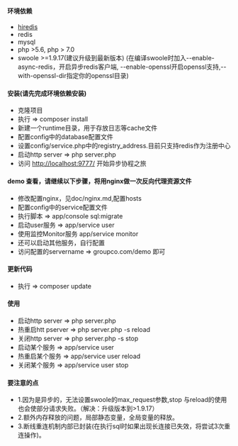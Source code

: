 #### 环境依赖

* [hiredis](https://github.com/redis/hiredis)
* redis
* mysql
* php &gt;5.6, php &gt; 7.0
* swoole &gt;=1.9.17\(建议升级到最新版本\) \(在编译swoole时加入--enable-async-redis，开启异步redis客户端, --enable-openssl开启openssl支持,--with-openssl-dir指定你的openssl目录\)

#### 安装\(请先完成环境依赖安装\)

* 克隆项目
* 执行 =&gt; composer install
* 新建一个runtime目录，用于存放日志等cache文件
* 配置config中的database配置文件
* 设置config/service.php中的registry\_address.目前只支持redis作为注册中心
* 启动http server =&gt; php server.php
* 访问 [http://localhost:9777/](http://localhost:9777/) 开始异步协程之旅

#### demo 查看，请继续以下步骤，将用nginx做一次反向代理资源文件

* 修改配置nginx，见doc/nginx.md,配置hosts
* 配置config中的service配置文件
* 执行脚本 =&gt; app/console sql:migrate 
* 启动user服务 =&gt; app/service user
* 使用监控Monitor服务 app/service monitor
* 还可以启动其他服务，自行配置
* 访问配置的servername =&gt; groupco.com/demo 即可

#### 更新代码

* 执行 =&gt; composer update

#### 使用

* 启动http server =&gt; php server.php
* 热重启htt pserver =&gt; php server.php -s reload
* 关闭http server =&gt; php server.php -s stop
* 启动某个服务 =&gt; app/service user
* 热重启某个服务 =&gt; app/service user reload
* 关闭某个服务 =&gt; app/service user stop

#### 要注意的点

* 1.因为是异步的，无法设置swoole的max\_request参数,stop 与reload的使用也会使部分请求失败。（解决：升级版本到&gt;1.9.17）
* 2.额外内存释放的问题，局部静态变量，全局变量的释放。
* 3.断线重连机制内部已封装\(在执行sql时如果出现长连接已失效，将尝试3次重连操作\)。



